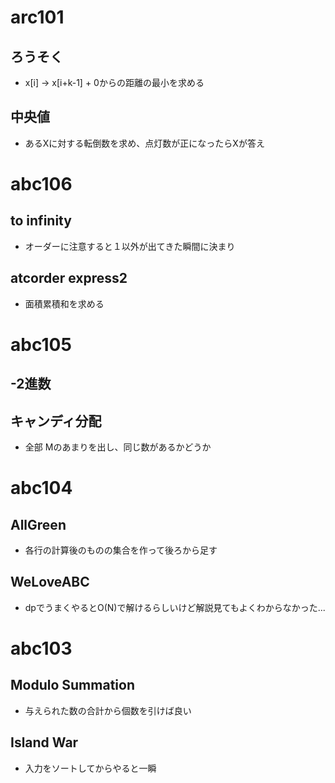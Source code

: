 # arc101
## ろうそく
- x[i] -> x[i+k-1] + 0からの距離の最小を求める

## 中央値
- あるXに対する転倒数を求め、点灯数が正になったらXが答え

# abc106
## to infinity
- オーダーに注意すると１以外が出てきた瞬間に決まり

## atcorder express2
- 面積累積和を求める

# abc105
## -2進数
## キャンディ分配
- 全部 Mのあまりを出し、同じ数があるかどうか

# abc104
## AllGreen
- 各行の計算後のものの集合を作って後ろから足す

## WeLoveABC
- dpでうまくやるとO(N)で解けるらしいけど解説見てもよくわからなかった...

# abc103
## Modulo Summation
- 与えられた数の合計から個数を引けば良い

## Island War
- 入力をソートしてからやると一瞬
